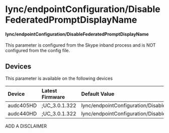 ﻿---
description: lync/endpointConfiguration/DisableFederatedPromptDisplayName
search:
    keywords: ['lync','endpointConfiguration','DisableFederatedPromptDisplayName']
---

# lync/endpointConfiguration/DisableFederatedPromptDisplayName

#### lync/endpointConfiguration/DisableFederatedPromptDisplayName

This parameter is configured from the Skype inband process and is NOT configured from the config file.



## Devices
This parameter is available on the following devices

| Device | Latest Firmware | Default Value |
|:---|:---|:---|
| audc405HD | ;UC_3.0.1.322 | lync/endpointConfiguration/DisableFederatedPromptDisplayName=0 
| audc440HD | ;UC_3.0.1.322 | lync/endpointConfiguration/DisableFederatedPromptDisplayName=0 

ADD A DISCLAIMER
